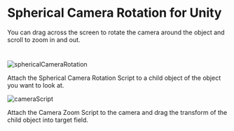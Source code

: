 # Spherical Camera Rotation for Unity

You can drag across the screen to rotate the camera around the object and scroll to zoom in and out.

#

![sphericalCameraRotation](https://user-images.githubusercontent.com/45998884/55550325-3e520c80-56d8-11e9-8577-28e2ff3a4755.png)

Attach the Spherical Camera Rotation Script to a child object of the object you want to look at.

![cameraScript](https://user-images.githubusercontent.com/45998884/55550244-0b0f7d80-56d8-11e9-9b9c-6048490dbbb8.png)

Attach the Camera Zoom Script to the camera and drag the transform of the child object into target field.
